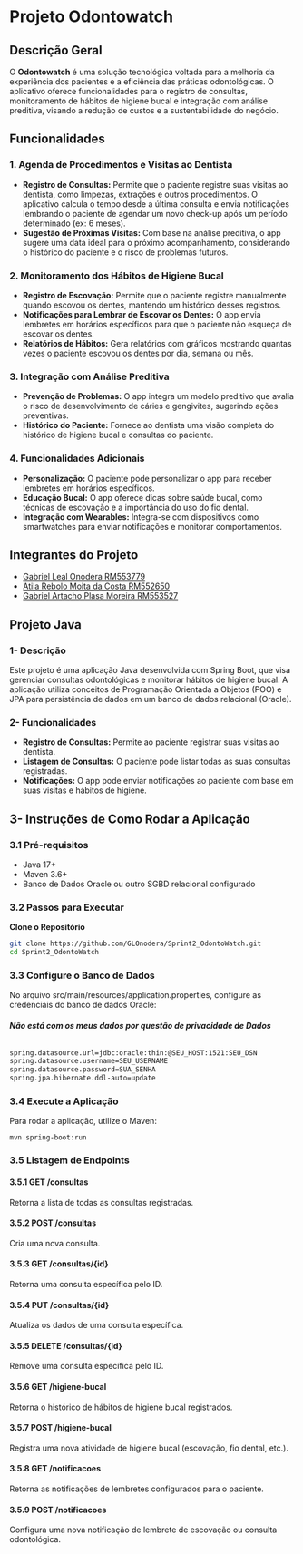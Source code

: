 # Projeto Odontowatch

## Descrição Geral

O **Odontowatch** é uma solução tecnológica voltada para a melhoria da experiência dos pacientes e a eficiência das práticas odontológicas. O aplicativo oferece funcionalidades para o registro de consultas, monitoramento de hábitos de higiene bucal e integração com análise preditiva, visando a redução de custos e a sustentabilidade do negócio.

## Funcionalidades

### 1. Agenda de Procedimentos e Visitas ao Dentista
- **Registro de Consultas:** Permite que o paciente registre suas visitas ao dentista, como limpezas, extrações e outros procedimentos. O aplicativo calcula o tempo desde a última consulta e envia notificações lembrando o paciente de agendar um novo check-up após um período determinado (ex: 6 meses).
- **Sugestão de Próximas Visitas:** Com base na análise preditiva, o app sugere uma data ideal para o próximo acompanhamento, considerando o histórico do paciente e o risco de problemas futuros.

### 2. Monitoramento dos Hábitos de Higiene Bucal
- **Registro de Escovação:** Permite que o paciente registre manualmente quando escovou os dentes, mantendo um histórico desses registros.
- **Notificações para Lembrar de Escovar os Dentes:** O app envia lembretes em horários específicos para que o paciente não esqueça de escovar os dentes.
- **Relatórios de Hábitos:** Gera relatórios com gráficos mostrando quantas vezes o paciente escovou os dentes por dia, semana ou mês.

### 3. Integração com Análise Preditiva
- **Prevenção de Problemas:** O app integra um modelo preditivo que avalia o risco de desenvolvimento de cáries e gengivites, sugerindo ações preventivas.
- **Histórico do Paciente:** Fornece ao dentista uma visão completa do histórico de higiene bucal e consultas do paciente.

### 4. Funcionalidades Adicionais
- **Personalização:** O paciente pode personalizar o app para receber lembretes em horários específicos.
- **Educação Bucal:** O app oferece dicas sobre saúde bucal, como técnicas de escovação e a importância do uso do fio dental.
- **Integração com Wearables:** Integra-se com dispositivos como smartwatches para enviar notificações e monitorar comportamentos.

## Integrantes do Projeto
- [Gabriel Leal Onodera RM553779](#)
- [Atila Rebolo Moita da Costa RM552650](#)
- [Gabriel Artacho Plasa Moreira RM553527](#)

## Projeto Java

### 1- Descrição

Este projeto é uma aplicação Java desenvolvida com Spring Boot, que visa gerenciar consultas odontológicas e monitorar hábitos de higiene bucal. A aplicação utiliza conceitos de Programação Orientada a Objetos (POO) e JPA para persistência de dados em um banco de dados relacional (Oracle).

### 2- Funcionalidades

- **Registro de Consultas:** Permite ao paciente registrar suas visitas ao dentista.
- **Listagem de Consultas:** O paciente pode listar todas as suas consultas registradas.
- **Notificações:** O app pode enviar notificações ao paciente com base em suas visitas e hábitos de higiene.

## 3- Instruções de Como Rodar a Aplicação

### 3.1 Pré-requisitos

- Java 17+
- Maven 3.6+
- Banco de Dados Oracle ou outro SGBD relacional configurado

### 3.2 Passos para Executar
**Clone o Repositório**
   ```bash
   git clone https://github.com/GLOnodera/Sprint2_OdontoWatch.git
   cd Sprint2_OdontoWatch
   ```
### 3.3 Configure o Banco de Dados
No arquivo src/main/resources/application.properties, configure as credenciais do banco de dados Oracle:
   ###### **Não está com os meus dados por questão de privacidade de Dados**
   ```bash
   spring.datasource.url=jdbc:oracle:thin:@SEU_HOST:1521:SEU_DSN
   spring.datasource.username=SEU_USERNAME
   spring.datasource.password=SUA_SENHA
   spring.jpa.hibernate.ddl-auto=update
   ```
### 3.4 Execute a Aplicação 
   Para rodar a aplicação, utilize o Maven:
   ```bach
   mvn spring-boot:run
   ```
### 3.5 Listagem de Endpoints

   #### 3.5.1 GET /consultas
   Retorna a lista de todas as consultas registradas.

   #### 3.5.2 POST /consultas
   Cria uma nova consulta.

   #### 3.5.3 GET /consultas/{id}
   Retorna uma consulta específica pelo ID.

   #### 3.5.4 PUT /consultas/{id}
   Atualiza os dados de uma consulta específica.

   #### 3.5.5 DELETE /consultas/{id}
   Remove uma consulta específica pelo ID.

   #### 3.5.6 GET /higiene-bucal
   Retorna o histórico de hábitos de higiene bucal registrados.

   #### 3.5.7 POST /higiene-bucal
   Registra uma nova atividade de higiene bucal (escovação, fio dental, etc.).

   #### 3.5.8 GET /notificacoes
   Retorna as notificações de lembretes configurados para o paciente.

   #### 3.5.9 POST /notificacoes
   Configura uma nova notificação de lembrete de escovação ou consulta odontológica.
